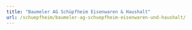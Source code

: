 ```yaml
---
title: "Baumeler AG Schüpfheim Eisenwaren & Haushalt"
url: /schuepfheim/baumeler-ag-schuepfheim-eisenwaren-und-haushalt/
---
```

